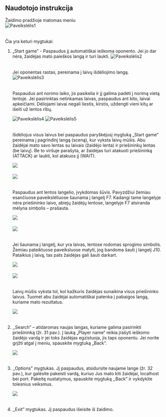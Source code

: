 <h2>Naudotojo instrukcija</h2>

<p>Žaidimo pradžioje matomas meniu
  <br>
  <img src="https://github.com/battleships-ktu/battleships/assets/81369748/4601cdbe-9dc2-4bc3-becc-8ba55292371f" alt="Paveikslėlis1" style="margin-bottom: 20px;">
</p>

<div>
  <p>Čia yra keturi mygtukai:
    <ol>
      <li>
        <p>
          „Start game” - Paspaudus jį automatiškai ieškoma oponento. Jei jo dar nėra, žaidėjas mato paieškos langą ir turi laukti.
          <img src="https://github.com/battleships-ktu/battleships/assets/81369748/9135f423-640a-4fbf-ab0b-a66ca746afb5" alt="Paveikslėlis2" style="margin-bottom: 20px;">
        </p>
        <p>
          Jei oponentas rastas, pereinama į laivų išdėliojimo langą.
          <br>
          <img src="https://github.com/battleships-ktu/battleships/assets/81369748/f9428875-403a-490b-9022-640bc53012ec" alt="Paveikslėlis3" style="margin-bottom: 20px;">
        </p>
        <p>
          Paspaudus ant norimo laiko, jis pasikelia ir jį galima padėti į norimą vietą lentoje. Jei pasirinktas netinkamas laivas, paspaudus ant kito, laivai apkeičiami. Dėliojami laivai negali liestis, kirstis, uždengti vieni kitų ar išeiti už lentos ribų.
          <div>
            <img src="https://github.com/battleships-ktu/battleships/assets/81369748/10fc5940-fa73-49d0-8d70-2c4ddf80541d" alt="Paveikslėlis4" style="margin-bottom: 20px;">
            <img src="https://github.com/battleships-ktu/battleships/assets/81369748/fb288ef0-34fb-4003-ba60-93677a5296e7" alt="Paveikslėlis5" style="margin-bottom: 20px;">
          </div>
        </p>
        <p>
          Išdėliojus visus laivus bei paspaudus paryškėjusį mygtuką „Start game“ pereinama į pagrindinį langą (sceną), kur vyksta laivų mūšis. Abu žaidėjai mato savo lentas su laivais (žaidėjo lenta) ir priešininkų lentas (be laivų). Be to viršuje parašyta, ar žaidėjas turi atakuoti priešininką (ATTACK) ar laukti, kol atakuos jį (WAIT).
          <div>
            <img src="https://github.com/battleships-ktu/battleships/assets/81369748/ac231cb4-163b-49d7-9f6f-dfe1219c9508" style="margin-bottom: 20px;">
            <br> <img src="https://github.com/battleships-ktu/battleships/assets/81369748/8cc69114-294b-4929-8609-0a54edd4ea5c" style="margin-bottom: 20px;">
          </div>
        </p>
        <p>
          Paspaudus ant lentos langelio, įvykdomas šūvis. Pavyzdžiui žemiau esančiuose paveikslėliuose šaunama į langelį F7. Kadangi tame langelyje nėra priešininko laivo, abiejų žaidėjų lentose, langelyje F7 atsiranda mėlyna simbolis – prašauta.
          <div>
            <img src="https://github.com/battleships-ktu/battleships/assets/81369748/91709258-c82e-430a-9fb7-691ea24da37d" style="margin-bottom: 20px;">
            <br> <img src="https://github.com/battleships-ktu/battleships/assets/81369748/8004b2cb-c5a8-4682-ad36-daafa1563141" style="margin-bottom: 20px;">
          </div>
        </p>
        <p>
           Jei šaunama į langelį, kur yra laivas, lentose rodomas sprogimo simbolis. Žemiau pateiktuose paveiksluose matyti, jog bandoma šauti į langelį J10. Pataikius į laivą, tas pats žaidėjas gali šauti darkart. 
          <div>
            <img src="https://github.com/battleships-ktu/battleships/assets/81369748/ae9c233e-e307-4578-b9c9-c53eaa9a87f8" style="margin-bottom: 20px;">
            <br> <img src="https://github.com/battleships-ktu/battleships/assets/81369748/927c0073-9e66-4c72-b3ad-08ff51daa50a" style="margin-bottom: 20px;">
          </div>
        </p>
        <p>
          Laivų mūšis vyksta tol, kol kažkuris žaidėjas sunaikina visus priešininko laivus. Tuomet abu žaidėjai automatiškai patenka į pabaigos langą, kuriame mato rezultatus.
          <div>
            <img src="https://github.com/battleships-ktu/battleships/assets/81369748/0e1b857f-ed25-4bd9-b988-573ad634a814" style="margin-bottom: 20px;">
          </div>
        </p>
      </li>
      <li>
        <p>
          ,,Search” – atidaromas naujas langas, kuriame galima pasirinkti priešininką (žr. 31 pav.). Į lauką „Player name“ reikia įrašyti ieškomo žaidėjo vardą ir jei toks žaidėjas egzistuoja, jis taps oponentu. Jei norite grįžti atgal į meniu, spauskite mygtuką „Back“.
          <div>
            <img src="https://github.com/battleships-ktu/battleships/assets/81369748/7630ec94-404d-48ae-8d06-9a19bc7c32d3" style="margin-bottom: 20px;">
          </div>
        </p>
      </li>
      <li>
        <p>
          ,,Options” mygtukas. Jį paspaudus, atsidursite naujame lange (žr. 32 pav.), kur galėsite pakeisti vardą, kuriuo Jus mato kiti žaidėjai, localhost bei port. Pakeitę nustatymus, spauskite mygtuką ,,Back” ir vykdykite tolesnius veiksmus.
          <div>
            <img src="https://github.com/battleships-ktu/battleships/assets/81369748/67f9fc96-59d1-47bb-b3ae-9a216602295f" style="margin-bottom: 20px;">
          </div>
        </p>
      </li>
      <li>
        <p>
          ,,Exit” mygtukas. Jį paspaudus išeisite iš žaidimo.
        </p>
      </li>
  </ol>
</div>



